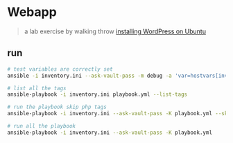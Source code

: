 # Webapp

> a lab exercise by walking throw [installing WordPress on Ubuntu](https://www.digitalocean.com/community/tutorials/how-to-install-wordpress-on-ubuntu-22-04-with-a-lamp-stack)

## run

``` bash
# test variables are correctly set
ansible -i inventory.ini --ask-vault-pass -m debug -a 'var=hostvars[inventory_hostname]' webapp

# list all the tags
ansible-playbook -i inventory.ini playbook.yml --list-tags

# run the playbook skip php tags
ansible-playbook -i inventory.ini --ask-vault-pass -K playbook.yml --skip-tags "php"

# run all the playbook
ansible-playbook -i inventory.ini --ask-vault-pass -K playbook.yml
```

